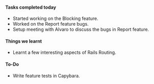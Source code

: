 #### **Tasks completed today**
   - Started working on the Blocking feature.
   - Worked on the Report feature bugs.
   - Setup meeting with Alvaro to discuss the bugs in Report feature.

#### **Things we learnt**
   - Learnt a few interesting aspects of Rails Routing.

#### **To-Do**
   -  Write feature tests in Capybara. 
   
